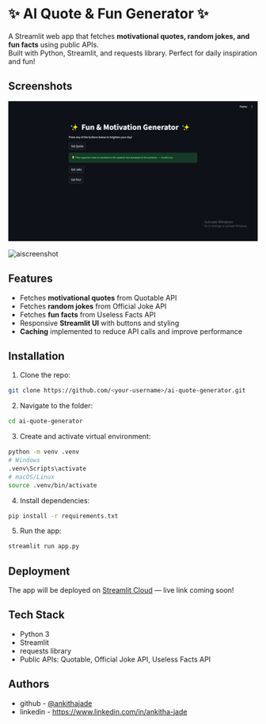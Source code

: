 
# ✨ AI Quote & Fun Generator ✨

A Streamlit web app that fetches **motivational quotes, random jokes, and fun facts** using public APIs.  
Built with Python, Streamlit, and requests library. Perfect for daily inspiration and fun!

## Screenshots
![alt text](aiscreenshot-1.png)

<img width="1366" height="768" alt="aiscreenshot" src="https://github.com/user-attachments/assets/81ccfad0-14e8-49fb-89bb-4fc0e8308297" />

## Features

- Fetches **motivational quotes** from Quotable API  
- Fetches **random jokes** from Official Joke API  
- Fetches **fun facts** from Useless Facts API  
- Responsive **Streamlit UI** with buttons and styling  
- **Caching** implemented to reduce API calls and improve performance
  
## Installation

1. Clone the repo:
```bash
git clone https://github.com/<your-username>/ai-quote-generator.git
```
2. Navigate to the folder:
```bash
cd ai-quote-generator
```
3. Create and activate virtual environment:
```bash
python -m venv .venv
# Windows
.venv\Scripts\activate
# macOS/Linux
source .venv/bin/activate
```
4. Install dependencies:
```bash
pip install -r requirements.txt
```
5. Run the app:
```bash
streamlit run app.py
```
## Deployment

The app will be deployed on [Streamlit Cloud](https://ai-content-generator-kpadlj7x4wzslskxlqhlv5.streamlit.app/) — live link coming soon!



## Tech Stack
- Python 3  
- Streamlit  
- requests library  
- Public APIs: Quotable, Official Joke API, Useless Facts API



## Authors

- github - [@ankithajade](https://github.com/ankithajade)
- linkedin -  https://www.linkedin.com/in/ankitha-jade

